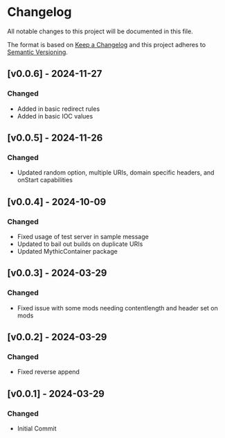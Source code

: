 # Changelog
All notable changes to this project will be documented in this file.

The format is based on [Keep a Changelog](http://keepachangelog.com/en/1.0.0/)
and this project adheres to [Semantic Versioning](http://semver.org/spec/v2.0.0.html).

## [v0.0.6] - 2024-11-27

### Changed

- Added in basic redirect rules
- Added in basic IOC values

## [v0.0.5] - 2024-11-26

### Changed

- Updated random option, multiple URIs, domain specific headers, and onStart capabilities

## [v0.0.4] - 2024-10-09

### Changed

- Fixed usage of test server in sample message
- Updated to bail out builds on duplicate URIs
- Updated MythicContainer package

## [v0.0.3] - 2024-03-29

### Changed

- Fixed issue with some mods needing contentlength and header set on mods

## [v0.0.2] - 2024-03-29

### Changed

- Fixed reverse append

## [v0.0.1] - 2024-03-29

### Changed

- Initial Commit